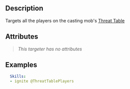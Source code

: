 ## Description
Targets all the players on the casting mob's [Threat Table](/Mobs/ThreatTables)


## Attributes
>*This targeter has no attributes*


## Examples
```yaml
  Skills:
  - ignite @ThreatTablePlayers
```